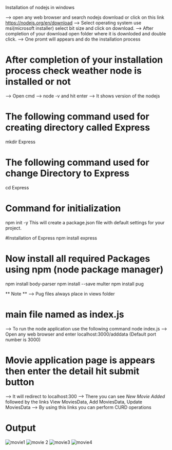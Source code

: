 Installation of nodejs in windows 

--> open any web browser and search nodejs download or click on this link https://nodejs.org/en/download
--> Select operating system use msi(microsoft installer) select bit size and click on download.
--> After completion of your download open folder where it is downloded and double click. 
--> One promt will appears and do the installation process
# After completion of your installation process check weather node is installed or not
--> Open cmd 
--> node -v and hit enter
--> It shows version of the nodejs

# The following command used for creating directory called Express
mkdir Express
# The following command used for change Directory to Express
cd Express

# Command for initialization
npm init -y
This will create a package.json file with default settings for your project.

#Installation of Express
npm install express

# Now install all required Packages using npm (node package manager)

npm install body-parser
npm install --save multer
npm install pug

** Note **
--> Pug files always place in views folder

# main file named as index.js
--> To run the node application use the following command
node index.js
--> Open any web browser and enter localhost:3000/adddata    (Default port number is 3000)

# Movie application page is appears then enter the detail hit submit button
 --> It will redirect to localhost:300
--> There you can see *New Movie Added* followed by the links View MoviesData, Add MoviesData, Update MoviesData
--> By using this links you can perform CURD operations


# Output

![movie1](https://github.com/arunkumar-30/20KT1A0593-ARUNKUMAR/assets/113409292/d83850c5-016b-4993-b7a7-02d78911a130)
![movie 2](https://github.com/arunkumar-30/20KT1A0593-ARUNKUMAR/assets/113409292/bacca348-22c2-40f1-a1e3-ea4ad9046e6d)
![movie3](https://github.com/arunkumar-30/20KT1A0593-ARUNKUMAR/assets/113409292/845de0db-c84c-4c20-8e35-3ac0b6dc2774)
![movie4](https://github.com/arunkumar-30/20KT1A0593-ARUNKUMAR/assets/113409292/0d06af46-e93c-4057-8289-50c8c7d01356)
